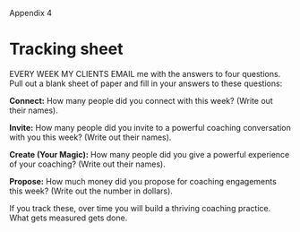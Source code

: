 Appendix 4

# Tracking sheet

EVERY WEEK MY CLIENTS EMAIL me with the answers to four questions. Pull out a blank sheet of paper and fill in your answers to these questions:

**Connect:** How many people did you connect with this week? (Write out their names).

**Invite:** How many people did you invite to a powerful coaching conversation with you this week? (Write out their names).

**Create (Your Magic):** How many people did you give a powerful experience of your coaching? (Write out their names).

**Propose:** How much money did you propose for coaching engagements this week? (Write out the number in dollars).

If you track these, over time you will build a thriving coaching practice. What gets measured gets done.
